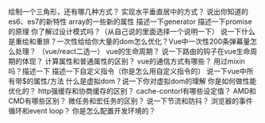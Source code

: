 绘制一个三角形，还有哪几种方式？
实现水平垂直居中的方式？
说出你知道的es6、es7的新特性
array的一些新的属性
描述一下generator
描述一下promise的原理
你了解过设计模式吗？（从自己说的里面选择一个说明一下）
说一下什么是重绘和重排？一次性给给你大量的dom怎么优化？Vue中一次性200条弹幕量怎么处理？
（vue/react二选一）
vue的生命周期？
说一下路由的钩子在vue生命周期的体现？
计算属性和普通属性的区别？
vue的通信方式有哪些？
用过mixin吗？描述一下
描述一下自定义指令（你是怎么用自定义指令的）
说一下vue中所有带$的属性/方法
什么是虚拟dom？说一下你对虚拟dom的理解
你是如何做性能优化的？
http强缓存和协商缓存的区别？
cache-contorl有哪些设定值？
AMD和CMD有哪些区别？
微任务和宏任务的区别？
说一下节流和防抖？
浏览器的事件循环和event loop？
你是怎么配置开发环境的？